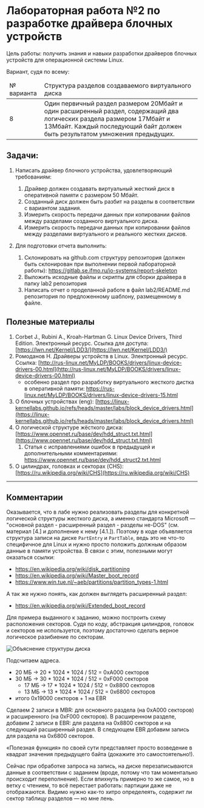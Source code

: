 # Лабораторная работа №2 по разработке драйвера блочных устройств

Цель работы: получить знания и навыки разработки драйверов блочных устройств
для операционной системы Linux. 

Вариант, судя по всему:
<table>
<thead>
  <tr>
    <td>№ варианта </td>
    <td> Структура разделов создаваемого виртуального диска </td>
  </tr>
</thead>
<tbody>
  <tr>
    <td> 8 </td>
    <td>
      Один первичный раздел размером 20Мбайт и один расширенный раздел,
      содержащий два логических раздела размером 17Мбайт и 13Мбайт. Каждый
      последующий байт должен быть результатом умножения предыдущих.
    </td>
  </tr>
</tbody>
</table>


## Задачи: 

1. Написать драйвер блочного устройства, удовлетворяющий требованиям:
    1. Драйвер должен создавать виртуальный жесткий диск в оперативной памяти с
       размером 50 Мбайт. 
    2. Созданный диск должен быть разбит на разделы в соответствии с вариантом
       задания.
    3. Измерить скорость передачи данных при копировании файлов между разделами
       созданного виртуального диска. 
    4. Измерить скорость передачи данных при копировании файлов между разделами
       виртуального и реального жестких дисков. 

2. Для подготовки отчета выполнить:
    1. Склонировать на github.com структуру репозитория (должен быть
       склонирован при выполнении первой лабораторной работы):
       https://gitlab.se.ifmo.ru/io-systems/report-skeleton
    2. Выложить исходные файлы и скрипты для сборки драйвера в папку lab2
       репозитория
    3. Написать отчет о проделанной работе в файл lab2/README.md репозитория по
       предложенному шаблону, размещенному в файле.

## Полезные материалы

1. Corbet J., Rubini A., Kroah-Hartman G. Linux Device Drivers, Third Edition.
   Электронный ресурс. Ссылка для доступа:
   [https://lwn.net/Kernel/LDD3/](https://lwn.net/Kernel/LDD3/)
2. Ромоданов Н. Драйверы устройств в Linux. Электронный ресурс. Ссылка:
   [http://rus-linux.net/MyLDP/BOOKS/drivers/linux-device-drivers-00.html](http://rus-linux.net/MyLDP/BOOKS/drivers/linux-device-drivers-00.html)
   - особенно раздел про разработку виртуального жесткого дистка в оперативной памяти:
     https://rus-linux.net/MyLDP/BOOKS/drivers/linux-device-drivers-15.html
3. О блочных устройствах (eng):
   [https://linux-kernellabs.github.io/refs/heads/master/labs/block_device_drivers.html](https://linux-kernellabs.github.io/refs/heads/master/labs/block_device_drivers.html)
4. О логической структуре жёсткого диска:
   [https://www.opennet.ru/base/dev/hdd_struct.txt.html](https://www.opennet.ru/base/dev/hdd_struct.txt.html)
   1. Статья с исправлениями ошибок в предыдущей и дополнительными комментариями: 
     https://www.opennet.ru/base/dev/hdd_struct2.txt.html
5. О цилиндрах, головках и секторах (CHS):
   [https://ru.wikipedia.org/wiki/CHS](https://ru.wikipedia.org/wiki/CHS)

- - -

## Комментарии

Оказывается, что в лабе нужно реализовать разделы для конкретной логической 
структуры жесткого диска, а именно стандарта Microsoft  — "основной раздел -
расширенный раздел - разделы не-DOS" (см. материал [4.] и дополнение к нему [4.1.]). Поэтому в коде объявляется 
структура записи на диске `PartEntry` и `PartTable`, ведь это не что-то специфичное 
для Linux и нужно просто положить должным образом данные в памяти устройства.
В связи с этим, полезными могут оказаться ссылки:
- https://en.wikipedia.org/wiki/disk_partitioning
- https://en.wikipedia.org/wiki/Master_boot_record
- https://www.win.tue.nl/~aeb/partitions/partition_types-1.html

А так же нужно понять, как должен выглядеть расширенный раздел:
- https://en.wikipedia.org/wiki/Extended_boot_record

Для примера выданного к заданию, можно построить схему расположения секторов.
Судя по коду, абстракция цилиндров, головок и секторов не используется, поэтому
достаточно сделать верное логическое разибиение по секторам.

![Объяснение структуры диска](../res/lab2-disk-partition-explainatino.excalidraw.svg)

Подсчитаем адреса. 

- 20 МБ → 20 * 1024 * 1024 / 512 = 0xA000 секторов
- 30 МБ → 30 * 1024 * 1024 / 512 = 0xF000 секторов
    - 17 МБ → 17 * 1024 * 1024 / 512 = 0x8800 секторов
    - 13 МБ → 13 * 1024 * 1024 / 512 = 0x6800 секторов
- итого 0x19000 секторов + 1 на EBR

Сделаем 2 записи в MBR: для основного раздела (на 0xA000 секторов) и
расширенного (на 0xF000 секторов). В расширенном разделе,
добавим 2 записи в EBR: для раздела на 0x8800 секторов и на следующий
расширенный раздел. В следующем EBR добавим запись для раздела на 0x6800
секторов.

«Полезная функция» по своей сути представляет просто возведение в квадрат 
значения предыдущего байта (докажите это самостоятельно!).

Сейчас при обработке запроса на запись, на диске перезаписываются данные в
соответствии с заданием (вроде, потому что там моментально происходит переполнение).
Если впихнуть примерно то же самое, но в ветку с чтением, то всё перестает работать: 
партиции даже не отображаются. Видимо нужно как-то хитро определеять, содержит ли 
сектор таблицу разделов — но мне лень.

